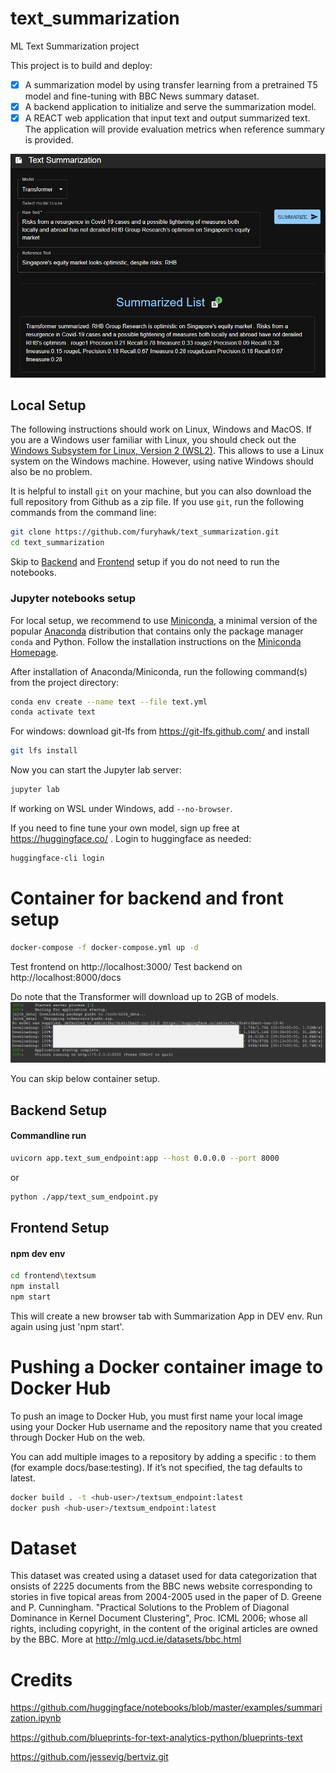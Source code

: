 # text_summarization
ML Text Summarization project

This project is to build and deploy:
- [x] A summarization model by using transfer learning from a pretrained T5 model and fine-tuning with BBC News summary dataset. 
- [x] A backend application to initialize and serve the summarization model.
- [x] A REACT web application that input text and output summarized text. The application will provide evaluation metrics when reference summary is provided. 

![Example](https://github.com/furyhawk/text_summarization/blob/main/img/example00.png?raw=true)

## Local Setup

The following instructions should work on Linux, Windows and MacOS. If you are a Windows user familiar with Linux, you should check out the [Windows Subsystem for Linux, Version 2 (WSL2)](https://docs.microsoft.com/en-us/windows/wsl/). This allows to use a Linux system on the Windows machine. However, using native Windows should also be no problem.

It is helpful to install `git` on your machine, but you can also download the full repository from Github as a zip file. If you use `git`, run the following commands from the command line:

```sh
git clone https://github.com/furyhawk/text_summarization.git
cd text_summarization
```


Skip to [Backend](https://github.com/furyhawk/text_summarization#backend-setup) and [Frontend](https://github.com/furyhawk/text_summarization#frontend-setup) setup if you do not need to run the notebooks.

### Jupyter notebooks setup
For local setup, we recommend to use [Miniconda](https://docs.conda.io/en/latest/miniconda.html), a minimal version of the popular [Anaconda](https://www.anaconda.com/) distribution that contains only the package manager `conda` and Python. Follow the installation instructions on the [Miniconda Homepage](https://docs.conda.io/en/latest/miniconda.html).

After installation of Anaconda/Miniconda, run the following command(s) from the project directory:

```sh
conda env create --name text --file text.yml
conda activate text
```

For windows:
download git-lfs from https://git-lfs.github.com/
and install

```sh
git lfs install
```

Now you can start the Jupyter lab server:

```sh
jupyter lab
```

If working on WSL under Windows, add `--no-browser`.


If you need to fine tune your own model, sign up free at https://huggingface.co/ . Login to huggingface as needed:

```sh
huggingface-cli login
```

# Container for backend and front setup
```sh
docker-compose -f docker-compose.yml up -d
```
Test frontend on
http://localhost:3000/
Test backend on
http://localhost:8000/docs

Do note that the Transformer will download up to 2GB of models.
![Container Init](https://github.com/furyhawk/text_summarization/blob/main/img/endpoint_docker_init.png?raw=true)

You can skip below container setup.

## Backend Setup

#### Commandline run
```sh
uvicorn app.text_sum_endpoint:app --host 0.0.0.0 --port 8000
```

or

```sh
python ./app/text_sum_endpoint.py
```

## Frontend Setup

#### npm dev env
```sh
cd frontend\textsum
npm install
npm start
```
This will create a new browser tab with Summarization App in DEV env. Run again using just 'npm start'.

<!-- or
docker network create --driver bridge localnetwork
#### for dockerized dev environment
```sh
cd frontend\textsum
docker-compose -f docker-compose.dev.yml up -d
```

Test frontend on
http://localhost:3000/

## Just run
```sh
run
``` -->

# Pushing a Docker container image to Docker Hub
To push an image to Docker Hub, you must first name your local image using your Docker Hub username and the repository name that you created through Docker Hub on the web.

You can add multiple images to a repository by adding a specific :<tag> to them (for example docs/base:testing). If it’s not specified, the tag defaults to latest.

```sh
docker build . -t <hub-user>/textsum_endpoint:latest
docker push <hub-user>/textsum_endpoint:latest
```

# Dataset

This dataset was created using a dataset used for data categorization that onsists of 2225 documents from the BBC news website corresponding to stories in five topical areas from 2004-2005 used in the paper of D. Greene and P. Cunningham. "Practical Solutions to the Problem of Diagonal Dominance in Kernel Document Clustering", Proc. ICML 2006; whose all rights, including copyright, in the content of the original articles are owned by the BBC. More at http://mlg.ucd.ie/datasets/bbc.html

# Credits

https://github.com/huggingface/notebooks/blob/master/examples/summarization.ipynb

https://github.com/blueprints-for-text-analytics-python/blueprints-text

https://github.com/jessevig/bertviz.git

